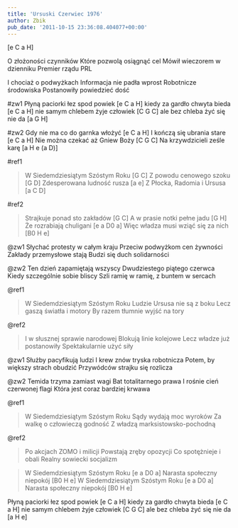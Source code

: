 ```yaml
---
title: 'Ursuski Czerwiec 1976'
author: Zbik
pub_date: '2011-10-15 23:36:08.404077+00:00'
---
```


[e C a H]

O złożoności czynników
Które pozwolą osiągnąć cel
Mówił wieczorem w dzienniku
Premier rządu PRL

I chociaż o podwyżkach
Informacja nie padła wprost
Robotnicze środowiska
Postanowiły powiedzieć dość

#zw1
Płyną paciorki łez spod powiek [e C a H]
kiedy za gardło chwyta bieda [e C a H]
nie samym chlebem żyje człowiek [C G C]
ale bez chleba żyć się nie da [a G H]

#zw2
Gdy nie ma co do garnka włożyć [e C a H]
I kończą się ubrania stare [e C a H]
Nie można czekać aż Gniew Boży [C G C]
Na krzywdzicieli ześle karę [a H e (a D)]

#ref1
>W Siedemdziesiątym Szóstym Roku [G C]
>Z powodu cenowego szoku [G D]
>Zdesperowana ludność rusza [a e]
>Z Płocka, Radomia i Ursusa [a C D]

#ref2
>Strajkuje ponad sto zakładów [G C]
>A w prasie notki pełne jadu [G H]
>Że rozrabiają chuligani [e a D0 a]
>Więc władza musi wziąć się za nich [B0 H e]

@zw1
Słychać protesty w całym kraju
Przeciw podwyżkom cen żywności
Zakłady przemysłowe stają
Budzi się duch solidarności

@zw2
Ten dzień zapamiętają wszyscy
Dwudziestego piątego czerwca
Kiedy szczególnie sobie bliscy
Szli ramię w ramię, z buntem w sercach

@ref1
>W Siedemdziesiątym Szóstym Roku
>Ludzie Ursusa nie są z boku
>Lecz gaszą światła i motory
>By razem tłumnie wyjść na tory

@ref2
>I w słusznej sprawie narodowej
>Blokują linie kolejowe
>Lecz władze już postanowiły
>Spektakularnie użyć siły

@zw1
Służby pacyfikują ludzi
I krew znów tryska robotnicza
Potem, by większy strach obudzić
Przywódców strajku się rozlicza

@zw2
Temida trzyma zamiast wagi
Bat totalitarnego prawa
I rośnie cień czerwonej flagi
Która jest coraz bardziej krwawa

@ref1
>W Siedemdziesiątym Szóstym Roku
>Sądy wydają moc wyroków
>Za walkę o człowieczą godność
>Z władzą marksistowsko-pochodną

@ref2
>Po akcjach ZOMO i milicji
>Powstają zręby opozycji
>Co spotężnieje i obali
>Realny sowiecki socjalizm

>W Siedemdziesiątym Szóstym Roku [e a D0 a]
>Narasta społeczny niepokój [B0 H e]
>W Siedemdziesiątym Szóstym Roku [e a D0 a]
>Narasta społeczny niepokój [B0 H e]

Płyną paciorki łez spod powiek [e C a H]
kiedy za gardło chwyta bieda [e C a H]
nie samym chlebem żyje człowiek [C G C]
ale bez chleba żyć się nie da [a H e]